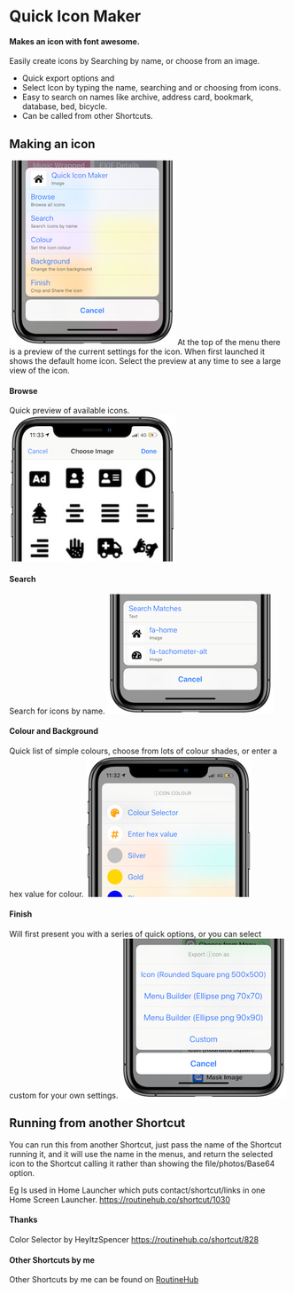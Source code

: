 # Quick Icon Maker
#### Makes an icon with font awesome.

Easily create icons by Searching by name, or choose from an image.


- Quick export options and 
- Select Icon by typing the name, searching and or choosing from icons.
- Easy to search on names like archive, address card, bookmark, database, bed, bicycle.
- Can be called from other Shortcuts.


## Making an icon


![Menu](menu.png)
At the top of the menu there is a preview of the current settings for the icon. When first launched it shows the default home icon. Select the preview at any time to see a large view of the icon.

#### Browse
Quick preview of available icons. 
![Browse](browse.png)

#### Search
Search for icons by name.
![search](search.png)

#### Colour and Background
Quick list of simple colours, choose from lots of colour shades, or enter a hex value for colour.
![colour](colour.png)

#### Finish
Will first present you with a series of quick options, or you can select custom for your own settings.
![export](export.png)


## Running from another Shortcut
You can run this from another Shortcut, just pass the name of the Shortcut running it, and it will use the name in the menus, and return the selected icon to the Shortcut calling it rather than showing the file/photos/Base64 option.

Eg Is used in Home Launcher which puts contact/shortcut/links in one Home Screen Launcher. https://routinehub.co/shortcut/1030

#### Thanks
Color Selector by HeyItzSpencer https://routinehub.co/shortcut/828

#### Other Shortcuts by me
Other Shortcuts by me can be found on [RoutineHub](https://routinehub.co/user/entee)